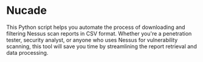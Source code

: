 # Nucade
This Python script helps you automate the process of downloading and filtering Nessus scan reports in CSV format. Whether you're a penetration tester, security analyst, or anyone who uses Nessus for vulnerability scanning, this tool will save you time by streamlining the report retrieval and data processing.
